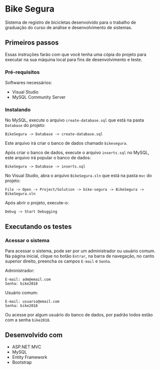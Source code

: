 # Bike Segura
Sistema de registro de bicicletas desenvolvido para o trabalho de graduação do curso de análise e desenvolvimento de sistemas.

## Primeiros passos
Essas instruções farão com que você tenha uma cópia do projeto para executar na sua máquina local para fins de desenvolvimento e teste.

### Pré-requisitos
Softwares necessários:
* Visual Studio
* MySQL Community Server

### Instalando
No MySQL, execute o arquivo `create-database.sql` que está na pasta `Database` do projeto:
```
BikeSegura -> Database -> create-database.sql
```
Este arquivo irá criar o banco de dados chamado `bikesegura`.

Após criar o banco de dados, execute o arquivo `inserts.sql` no MySQL, este arquivo irá popular o banco de dados:
```
BikeSegura -> Database -> inserts.sql
```
No Visual Studio, abra o arquivo `BikeSegura.sln` que está na pasta `mvc` do projeto:
```
File -> Open -> Project/Solution -> bike-segura -> BikeSegura -> BikeSegura.sln
```
Após abrir o projeto, execute-o:
```
Debug -> Start Debugging
```

## Executando os testes
### Acessar o sistema
Para acessar o sistema, pode ser por um administrador ou usuário comum. Na página inicial, clique no botão `Entrar`, na barra de navegação, no canto superior direito, preencha os campos `E-mail` e `Senha`.

Administrador:
```
E-mail: adm@email.com
Senha: bike2018
```
Usuário comum:
```
E-mail: usuario@email.com
Senha: bike2018
```
Ou acesse por algum usuário do banco de dados, por padrão todos estão com a senha `bike2018`.

## Desenvolvido com
* ASP.NET MVC
* MySQL
* Entity Framework
* Bootstrap
